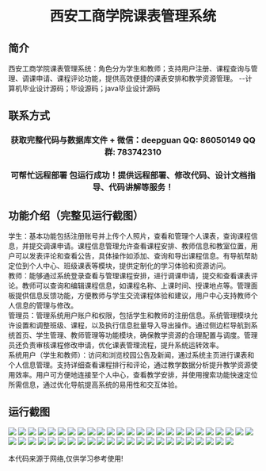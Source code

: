 <p><h1 align="center">西安工商学院课表管理系统</h1></p>

## 简介
西安工商学院课表管理系统：角色分为学生和教师；支持用户注册、课程查询与管理、调课申请、课程评论功能，提供高效便捷的课表安排和教学资源管理。    --计算机毕业设计源码；毕设源码；java毕业设计源码


## 联系方式
<p><h3 align="center">获取完整代码与数据库文件 + 微信：deepguan QQ: 86050149 QQ群: 783742310</h3></p>
<p><h3 align="center">可帮忙远程部署 包运行成功！提供远程部署、修改代码、设计文档指导、代码讲解等服务！</h3></p>

## 功能介绍（完整见运行截图）
学生：基本功能包括注册账号并上传个人照片，查看和管理个人课表，查询课程信息，并提交调课申请。课程信息管理允许查看课程安排、教师信息和教室位置，用户可以发表评论和查看公告，具体操作如添加、查询和导出课程信息。有导航帮助定位到个人中心、班级课表等模块，提供定制化的学习体验和资源访问。  
教师：能够通过系统登录查看与管理课程安排，进行调课申请，提交和查看课表评论。教师可以查询和编辑课程信息，如课程名称、上课时间、授课地点等。管理面板提供信息反馈功能，方便教师与学生交流课程体验和建议，用户中心支持教师个人信息的管理与修改。  
管理员：管理系统用户账户和权限，包括学生和教师的注册信息。系统管理模块允许设置和调整班级、课程，以及执行信息批量导入导出操作。通过侧边栏导航到系统首页、学生管理、教师管理等功能模块，确保教学资源的合理配置与调度。管理员还负责审核课程修改申请，优化课表管理流程，提升系统运转效率。  
系统用户（学生和教师）：访问和浏览校园公告及新闻，通过系统主页进行课表和个人信息管理。支持详细查看课程排行和评论，通过教学数据分析提升教学资源使用效率。用户可方便地连接至个人中心，查看教学安排，并使用搜索功能快速定位所需信息，通过优化导航提高系统的易用性和交互体验。


## 运行截图
![](img/001.jpg)
![](img/002.jpg)
![](img/003.jpg)
![](img/004.jpg)
![](img/005.jpg)
![](img/006.jpg)
![](img/007.jpg)
![](img/008.jpg)
![](img/009.jpg)
![](img/010.jpg)
![](img/011.jpg)
![](img/012.jpg)
![](img/013.jpg)
![](img/014.jpg)
![](img/015.jpg)
![](img/016.jpg)
![](img/017.jpg)
![](img/018.jpg)
![](img/019.jpg)
![](img/020.jpg)
![](img/021.jpg)
![](img/022.jpg)
![](img/023.jpg)
![](img/024.jpg)
![](img/025.jpg)
![](img/026.jpg)
![](img/027.jpg)
![](img/028.jpg)
![](img/029.jpg)
![](img/030.jpg)
![](img/031.jpg)
![](img/032.jpg)
![](img/033.jpg)
![](img/034.jpg)
![](img/035.jpg)
![](img/036.jpg)
![](img/037.jpg)
![](img/038.jpg)
![](img/039.jpg)
![](img/040.jpg)
![](img/041.jpg)
![](img/042.jpg)
![](img/043.jpg)
![](img/044.jpg)
![](img/045.jpg)
![](img/046.jpg)
![](img/047.jpg)
![](img/048.jpg)

<p>本代码来源于网络,仅供学习参考使用!</p>
